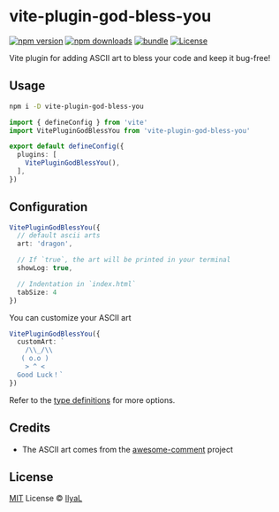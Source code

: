 # vite-plugin-god-bless-you

[![npm version][npm-version-src]][npm-version-href]
[![npm downloads][npm-downloads-src]][npm-downloads-href]
[![bundle][bundle-src]][bundle-href]
[![License][license-src]][license-href]

Vite plugin for adding ASCII art to bless your code and keep it bug-free!

## Usage

```bash
npm i -D vite-plugin-god-bless-you
```

```ts
import { defineConfig } from 'vite'
import VitePluginGodBlessYou from 'vite-plugin-god-bless-you'

export default defineConfig({
  plugins: [
    VitePluginGodBlessYou(),
  ],
})
```

## Configuration

```ts
VitePluginGodBlessYou({
  // default ascii arts
  art: 'dragon',

  // If `true`, the art will be printed in your terminal
  showLog: true,

  // Indentation in `index.html`
  tabSize: 4
})
```

You can customize your ASCII art

```typescript
VitePluginGodBlessYou({
  customArt: `
    /\\_/\\
   ( o.o )
    > ^ <
  Good Luck！`
})
```

Refer to the [type definitions](./src/types.ts) for more options.

## Credits

- The ASCII art comes from the [awesome-comment](https://github.com/Blankj/awesome-comment/tree/master) project

## License

[MIT](./LICENSE) License © [IlyaL](https://github.com/ilyaliao/)

<!-- Badges -->

[npm-version-src]: https://img.shields.io/npm/v/vite-plugin-god-bless-you?style=flat&colorA=080f12&colorB=1fa669
[npm-version-href]: https://npmjs.com/package/vite-plugin-god-bless-you
[npm-downloads-src]: https://img.shields.io/npm/dm/vite-plugin-god-bless-you?style=flat&colorA=080f12&colorB=1fa669
[npm-downloads-href]: https://npmjs.com/package/vite-plugin-god-bless-you
[bundle-src]: https://img.shields.io/bundlephobia/minzip/vite-plugin-god-bless-you?style=flat&colorA=080f12&colorB=1fa669&label=minzip
[bundle-href]: https://bundlephobia.com/result?p=vite-plugin-god-bless-you
[license-src]: https://img.shields.io/github/license/ilyaliao/vite-plugin-god-bless-you.svg?style=flat&colorA=080f12&colorB=1fa669
[license-href]: https://github.com/ilyaliao/vite-plugin-god-bless-you/blob/main/LICENSE
